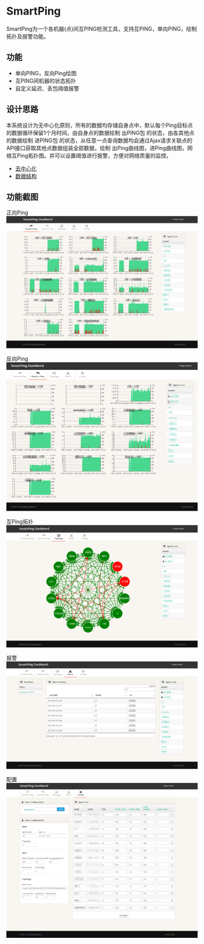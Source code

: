 # SmartPing

SmartPing为一个各机器(点)间互PING检测工具，支持互PING，单向PING，绘制拓扑及报警功能。

## 功能 ##

 - 单向PING，反向Ping绘图
 - 互PING间机器的状态拓扑
 - 自定义延迟、丢包阈值报警

## 设计思路 ##

本系统设计为无中心化原则，所有的数据均存储自身点中，默认每个Ping目标点的数据循环保留1个月时间，由自身点的数据绘制 出PING包 的状态，由各其他点的数据绘制 进PING包 的状态，从任意一点查询数据均会通过Ajax请求关联点的API接口获取其他点数据组装全部数据，绘制 出Ping曲线图，进Ping曲线图，网络互Ping拓扑图。并可以设置阈值进行报警，方便对网络质量的监控。

- [去中心化](/arch/decentralized.md)
- [数据结构](/arch/data.md)


## 功能截图 ##
正向Ping
![](/assets/index.png)

反向Ping
![](/assets/reverse.png)

互Ping拓扑
![](/assets/topology.png)

报警
![](/assets/alert.png)

配置
![](/assets/config.png)